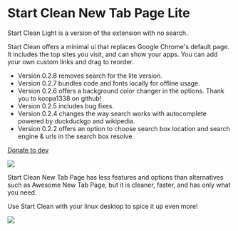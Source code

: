 # Start Clean New Tab Page Lite

Start Clean Light is a version of the extension with no search.

Start Clean offers a minimal ui that replaces Google Chrome's default page. It includes the top sites you visit, and can show your apps. You can add your own custom links and drag to reorder.

 * Version 0.2.8 removes search for the lite version.
 * Version 0.2.7 bundles code and fonts locally for offline usage.
 * Version 0.2.6 offers a background color changer in the options. Thank you to koopa1338 on github! 
 * Version 0.2.5 includes bug fixes. 
 * Version 0.2.4 changes the way search works with autocomplete powered by duckduckgo and wikipedia. 
 * Version 0.2.2 offers an option to choose search box location and search engine & urls in the search box resolve. 

[Donate to dev](https://www.paypal.me/rawas)

![](https://lh3.googleusercontent.com/d8_Y914eTiPiobvHfIpdifHWtELvpCoThYGXd1APQOcoftzBttJ5tDkbHpLau6aTXbnUkvxb=s640-h400-e365-rw)

Start Clean New Tab Page has less features and options than alternatives such as Awesome New Tab Page, but it is cleaner, faster, and has only what you need.

Use Start Clean with your linux desktop to spice it up even more!

![](http://i.imgur.com/UV9KV8N.jpg)
